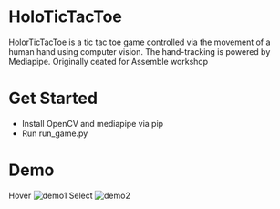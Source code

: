 # HoloTicTacToe 
HolorTicTacToe is a tic tac toe game controlled via the movement of a human hand using computer vision. The hand-tracking is powered by Mediapipe.
Originally ceated for Assemble workshop

# Get Started
- Install OpenCV and mediapipe via pip
- Run run_game.py

# Demo
Hover
![demo1](https://github.com/emilyjiayaoli/hand-controlled-tictactoe/blob/master/images/demo1.png)
Select
![demo2](https://github.com/emilyjiayaoli/hand-controlled-tictactoe/blob/master/images/demo2.png)

